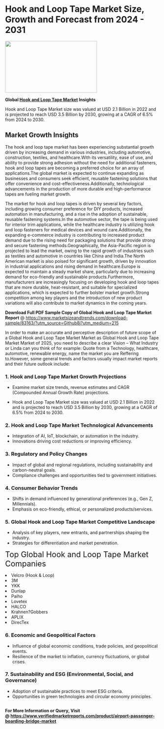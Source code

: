 <H1>Hook and Loop Tape Market Size, Growth and Forecast from 2024 - 2031</H1><img class="aligncenter size-medium wp-image-584254" src="https://thirdeyenews.in/wp-content/uploads/2024/09/Global-Market-Research-300x168.jpeg" alt="" width="300" height="168" /><p><strong>Global&nbsp;<a href="https://www.marketsizeandtrends.com/download-sample/83163/?utm_source=Github8j?utm_medium=215">Hook and Loop Tape Market</a> Insights</strong></p><p>Hook and Loop Tape Market size was valued at USD 2.1 Billion in 2022 and is projected to reach USD 3.5 Billion by 2030, growing at a CAGR of 6.5% from 2024 to 2030.</p><p><h2>Market Growth Insights</h2> <p>The hook and loop tape market has been experiencing substantial growth driven by increasing demand in various industries, including automotive, construction, textiles, and healthcare.With its versatility, ease of use, and ability to provide strong adhesion without the need for additional fasteners, hook and loop tapes are becoming a preferred choice for an array of applications.The global market is expected to continue expanding as businesses and consumers seek efficient, reusable fastening solutions that offer convenience and cost-effectiveness.Additionally, technological advancements in the production of more durable and high-performance tapes are fueling market growth.</p> <p>The market for hook and loop tapes is driven by several key factors, including growing consumer preference for DIY products, increased automation in manufacturing, and a rise in the adoption of sustainable, reusable fastening systems.In the automotive sector, the tape is being used for interior trim applications, while the healthcare industry is utilizing hook and loop fasteners for medical devices and wound care.Additionally, the expanding e-commerce industry is contributing to increased product demand due to the rising need for packaging solutions that provide strong and secure fastening methods.Geographically, the Asia-Pacific region is projected to lead the market, owing to the rapid growth of industries such as textiles and automotive in countries like China and India.The North American market is also poised for significant growth, driven by innovation in industrial applications and rising demand in healthcare.Europe is expected to maintain a steady market share, particularly due to increasing demand for eco-friendly and sustainable products.Furthermore, manufacturers are increasingly focusing on developing hook and loop tapes that are more durable, heat-resistant, and suitable for specialized applications, which is expected to further bolster market growth.Strong competition among key players and the introduction of new product variations will also contribute to market dynamics in the coming years.</p> <p><span class=""><strong>Download Full PDF Sample Copy of Global Hook and Loop Tape Market Report</strong> @ <a href="https://www.marketsizeandtrends.com/download-sample/83163/?utm_source=Github8j?utm_medium=215" target="_blank">https://www.marketsizeandtrends.com/download-sample/83163/?utm_source=Github8j?utm_medium=215</a></span></p><p>In order to make an accurate and perceptive description of future scope of a Global&nbsp;Hook and Loop Tape Market Market as Global&nbsp;Hook and Loop Tape Market Market of 2025, you need to describe a clear Vision &ndash; What Industry or Linda can you think of for example: Quote from a Technology, healthcare, automotive, renewable energy, name the market you are Reffering to.However, some general trends and factors usually impact market reports and their future outlook include:</p><h3>1.&nbsp;<strong>Hook and Loop Tape Market Growth Projections</strong></h3><ul><li>Examine market size trends, revenue estimates and CAGR (Compounded Annual Growth Rate) projections.</li><li><p>Hook and Loop Tape Market size was valued at USD 2.1 Billion in 2022 and is projected to reach USD 3.5 Billion by 2030, growing at a CAGR of 6.5% from 2024 to 2030.</p></li></ul><h3>2.&nbsp;<strong>Hook and Loop Tape Market Technological Advancements</strong></h3><ul><li>Integration of AI, IoT, blockchain, or automation in the industry.</li><li>Innovations driving cost reductions or improving efficiency.</li></ul><h3>3.&nbsp;<strong>Regulatory and Policy Changes</strong></h3><ul><li>Impact of global and regional regulations, including sustainability and carbon-neutral goals.</li><li>Compliance challenges and opportunities tied to government initiatives.</li></ul><h3>4.&nbsp;<strong>Consumer Behavior Trends</strong></h3><ul><li>Shifts in demand influenced by generational preferences (e.g., Gen Z, Millennials).</li><li>Emphasis on eco-friendly, ethical, or personalized products/services.</li></ul><h3>5.&nbsp;<strong>Global Hook and Loop Tape Market Competitive Landscape</strong></h3><ul><li>Analysis of key players, new entrants, and partnerships shaping the industry.</li><li>Strategies for differentiation and market penetration.</li></ul><p data-pm-slice="1 1 []"><span style="color: inherit; font-family: inherit; font-size: 25px;">Top Global Hook and Loop Tape Market Companies</span></p><div class="" data-test-id=""><p><li>Velcro (Hook & Loop)</li><li> 3M</li><li> YKK</li><li> Dunlap</li><li> Paiho</li><li> Lovetex</li><li> HALCO</li><li> Krahnen?Gobbers</li><li> APLIX</li><li> DirecTex</li></p></div><h3>6.&nbsp;<strong>Economic and Geopolitical Factors</strong></h3><ul><li>Influence of global economic conditions, trade policies, and geopolitical events.</li><li>Resilience of the market to inflation, currency fluctuations, or global crises.</li></ul><h3>7.&nbsp;<strong>Sustainability and ESG (Environmental, Social, and Governance)</strong></h3><ul><li>Adoption of sustainable practices to meet ESG criteria.</li><li>Opportunities in green technologies and circular economy principles.</li></ul><h2><strong style="font-size: 14px;">For More Information or Query, Visit @&nbsp;</strong><a style="background-color: #ffffff; font-size: 14px;" href="https://www.marketsizeandtrends.com/report/hook-and-loop-tape-market/" target="_blank">https://www.verifiedmarketreports.com/product/airport-passenger-boarding-bridge-market</a></h2>